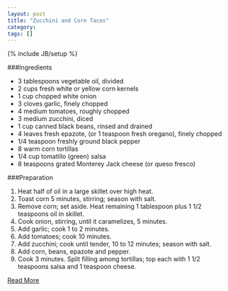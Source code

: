 ```yaml
---
layout: post
title: "Zucchini and Corn Tacos"
category: 
tags: []
---
```

{% include JB/setup %}

###Ingredients
* 3 tablespoons vegetable oil, divided
* 2 cups fresh white or yellow corn kernels
* 1 cup chopped white onion
* 3 cloves garlic, finely chopped
* 4 medium tomatoes, roughly chopped
* 3 medium zucchini, diced
* 1 cup canned black beans, rinsed and drained
* 4 leaves fresh epazote, (or 1 teaspoon fresh oregano), finely chopped
* 1/4 teaspoon freshly ground black pepper
* 8 warm corn tortillas
* 1/4 cup tomatillo (green) salsa
* 8 teaspoons grated Monterey Jack cheese (or queso fresco)

###Preparation
1. Heat half of oil in a large skillet over high heat. 
1. Toast corn 5 minutes, stirring; season with salt. 
1. Remove corn; set aside. Heat remaining 1 tablespoon plus 1 1/2 teaspoons oil in skillet. 
1. Cook onion, stirring, until it caramelizes, 5 minutes. 
1. Add garlic; cook 1 to 2 minutes. 
1. Add tomatoes; cook 10 minutes. 
1. Add zucchini; cook until tender, 10 to 12 minutes; season with salt. 
1. Add corn, beans, epazote and pepper. 
1. Cook 3 minutes. Split filling among tortillas; top each with 1 1/2 teaspoons salsa and 1 teaspoon cheese.

[Read More](http://www.epicurious.com:80/recipes/food/views/Zucchini-and-Corn-Tacos-354249#ixzz1pmqvynZ4)